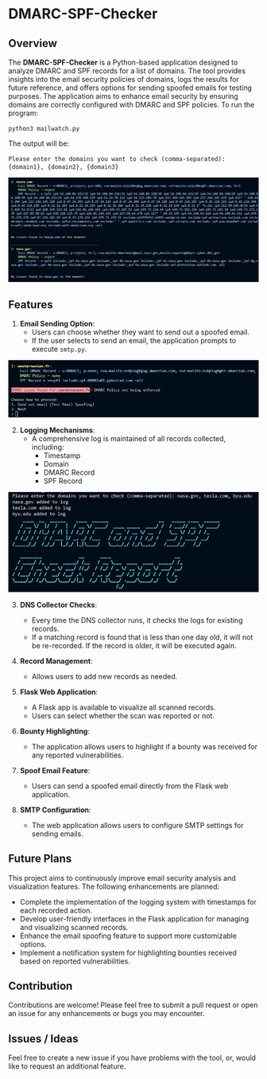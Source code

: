 # DMARC-SPF-Checker

## Overview

The **DMARC-SPF-Checker** is a Python-based application designed to analyze DMARC and SPF records for a list of domains. The tool provides insights into the email security policies of domains, logs the results for future reference, and offers options for sending spoofed emails for testing purposes. The application aims to enhance email security by ensuring domains are correctly configured with DMARC and SPF policies.
To run the program:
```
python3 mailwatch.py
```
The output will be:
```
Please enter the domains you want to check (comma-separated): {domain1}, {domain2}, {domain3}
```

![Analysis](https://github.com/Facuu35/DMARC-SPF-Checker/blob/main/Pictures/Screen0.png)

## Features

1. **Email Sending Option**: 
   - Users can choose whether they want to send out a spoofed email.
   - If the user selects to send an email, the application prompts to execute `smtp.py`.

![Analysis](https://github.com/Facuu35/DMARC-SPF-Checker/blob/main/Pictures/Screen2.png)

2. **Logging Mechanisms**:
   - A comprehensive log is maintained of all records collected, including:
     - Timestamp
     - Domain
     - DMARC Record
     - SPF Record

![Analysis](https://github.com/Facuu35/DMARC-SPF-Checker/blob/main/Pictures/Screen1.png)

3. **DNS Collector Checks**:
   - Every time the DNS collector runs, it checks the logs for existing records.
   - If a matching record is found that is less than one day old, it will not be re-recorded. If the record is older, it will be executed again.

4. **Record Management**:
   - Allows users to add new records as needed.

5. **Flask Web Application**:
   - A Flask app is available to visualize all scanned records.
   - Users can select whether the scan was reported or not.

6. **Bounty Highlighting**:
   - The application allows users to highlight if a bounty was received for any reported vulnerabilities.

7. **Spoof Email Feature**:
   - Users can send a spoofed email directly from the Flask web application.

8. **SMTP Configuration**:
   - The web application allows users to configure SMTP settings for sending emails.

## Future Plans

This project aims to continuously improve email security analysis and visualization features. The following enhancements are planned:

- Complete the implementation of the logging system with timestamps for each recorded action.
- Develop user-friendly interfaces in the Flask application for managing and visualizing scanned records.
- Enhance the email spoofing feature to support more customizable options.
- Implement a notification system for highlighting bounties received based on reported vulnerabilities.

## Contribution

Contributions are welcome! Please feel free to submit a pull request or open an issue for any enhancements or bugs you may encounter.

## Issues / Ideas

Feel free to create a new issue if you have problems with the tool, or, would like to request an additional feature.
